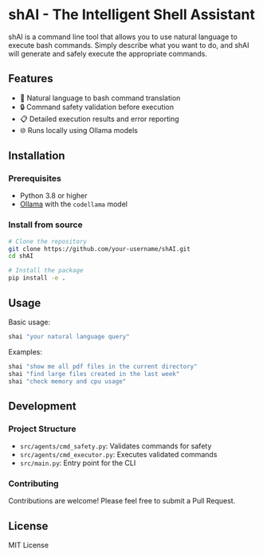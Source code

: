 # shAI - The Intelligent Shell Assistant

shAI is a command line tool that allows you to use natural language to execute bash commands. Simply describe what you want to do, and shAI will generate and safely execute the appropriate commands.

## Features

- 🧠 Natural language to bash command translation
- 🔒 Command safety validation before execution
- 📋 Detailed execution results and error reporting
- 🌐 Runs locally using Ollama models

## Installation

### Prerequisites

- Python 3.8 or higher
- [Ollama](https://ollama.ai/) with the `codellama` model

### Install from source

```bash
# Clone the repository
git clone https://github.com/your-username/shAI.git
cd shAI

# Install the package
pip install -e .
```

## Usage

Basic usage:

```bash
shai "your natural language query"
```

Examples:

```bash
shai "show me all pdf files in the current directory"
shai "find large files created in the last week"
shai "check memory and cpu usage"
```

## Development

### Project Structure

- `src/agents/cmd_safety.py`: Validates commands for safety
- `src/agents/cmd_executor.py`: Executes validated commands
- `src/main.py`: Entry point for the CLI

### Contributing

Contributions are welcome! Please feel free to submit a Pull Request.

## License

MIT License